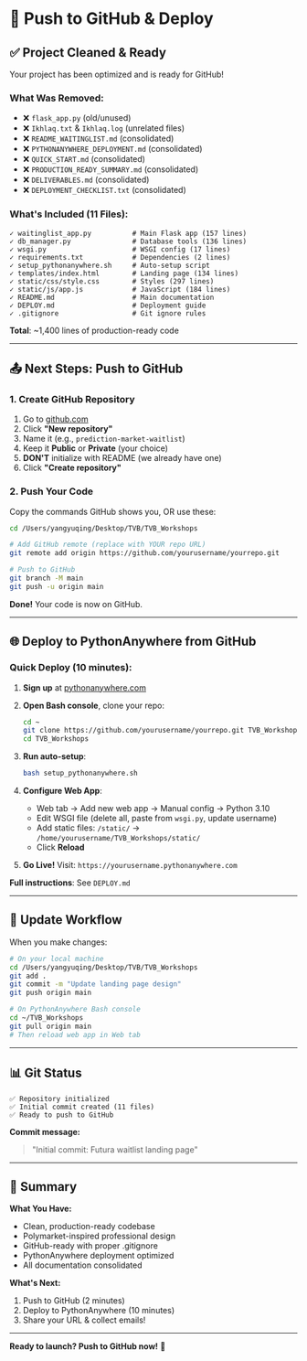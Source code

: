 # 🚀 Push to GitHub & Deploy

## ✅ Project Cleaned & Ready

Your project has been optimized and is ready for GitHub!

### What Was Removed:
- ❌ `flask_app.py` (old/unused)
- ❌ `Ikhlaq.txt` & `Ikhlaq.log` (unrelated files)
- ❌ `README_WAITINGLIST.md` (consolidated)
- ❌ `PYTHONANYWHERE_DEPLOYMENT.md` (consolidated)
- ❌ `QUICK_START.md` (consolidated)
- ❌ `PRODUCTION_READY_SUMMARY.md` (consolidated)
- ❌ `DELIVERABLES.md` (consolidated)
- ❌ `DEPLOYMENT_CHECKLIST.txt` (consolidated)

### What's Included (11 Files):
```
✓ waitinglist_app.py          # Main Flask app (157 lines)
✓ db_manager.py               # Database tools (136 lines)
✓ wsgi.py                     # WSGI config (17 lines)
✓ requirements.txt            # Dependencies (2 lines)
✓ setup_pythonanywhere.sh     # Auto-setup script
✓ templates/index.html        # Landing page (134 lines)
✓ static/css/style.css        # Styles (297 lines)
✓ static/js/app.js            # JavaScript (184 lines)
✓ README.md                   # Main documentation
✓ DEPLOY.md                   # Deployment guide
✓ .gitignore                  # Git ignore rules
```

**Total**: ~1,400 lines of production-ready code

---

## 📤 Next Steps: Push to GitHub

### 1. Create GitHub Repository

1. Go to [github.com](https://github.com)
2. Click **"New repository"**
3. Name it (e.g., `prediction-market-waitlist`)
4. Keep it **Public** or **Private** (your choice)
5. **DON'T** initialize with README (we already have one)
6. Click **"Create repository"**

### 2. Push Your Code

Copy the commands GitHub shows you, OR use these:

```bash
cd /Users/yangyuqing/Desktop/TVB/TVB_Workshops

# Add GitHub remote (replace with YOUR repo URL)
git remote add origin https://github.com/yourusername/yourrepo.git

# Push to GitHub
git branch -M main
git push -u origin main
```

**Done!** Your code is now on GitHub.

---

## 🌐 Deploy to PythonAnywhere from GitHub

### Quick Deploy (10 minutes):

1. **Sign up** at [pythonanywhere.com](https://www.pythonanywhere.com)

2. **Open Bash console**, clone your repo:
   ```bash
   cd ~
   git clone https://github.com/yourusername/yourrepo.git TVB_Workshops
   cd TVB_Workshops
   ```

3. **Run auto-setup**:
   ```bash
   bash setup_pythonanywhere.sh
   ```

4. **Configure Web App**:
   - Web tab → Add new web app → Manual config → Python 3.10
   - Edit WSGI file (delete all, paste from `wsgi.py`, update username)
   - Add static files: `/static/` → `/home/yourusername/TVB_Workshops/static/`
   - Click **Reload**

5. **Go Live!**
   Visit: `https://yourusername.pythonanywhere.com`

**Full instructions**: See `DEPLOY.md`

---

## 🔄 Update Workflow

When you make changes:

```bash
# On your local machine
cd /Users/yangyuqing/Desktop/TVB/TVB_Workshops
git add .
git commit -m "Update landing page design"
git push origin main

# On PythonAnywhere Bash console
cd ~/TVB_Workshops
git pull origin main
# Then reload web app in Web tab
```

---

## 📊 Git Status

```
✅ Repository initialized
✅ Initial commit created (11 files)
✅ Ready to push to GitHub
```

**Commit message:**
> "Initial commit: Futura waitlist landing page"

---

## 🎯 Summary

**What You Have:**
- Clean, production-ready codebase
- Polymarket-inspired professional design
- GitHub-ready with proper .gitignore
- PythonAnywhere deployment optimized
- All documentation consolidated

**What's Next:**
1. Push to GitHub (2 minutes)
2. Deploy to PythonAnywhere (10 minutes)
3. Share your URL & collect emails!

---

**Ready to launch? Push to GitHub now!** 🚀

